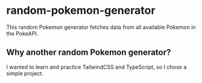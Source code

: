 # random-pokemon-generator

This random Pokemon generator fetches data from all available Pokemon in the PokeAPI.

## Why another random Pokemon generator?

I wanted to learn and practice TailwindCSS and TypeScript, so I chose a simple project.
